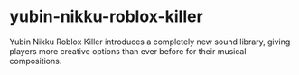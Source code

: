 # yubin-nikku-roblox-killer
Yubin Nikku Roblox Killer introduces a completely new sound library, giving players more creative options than ever before for their musical compositions.
